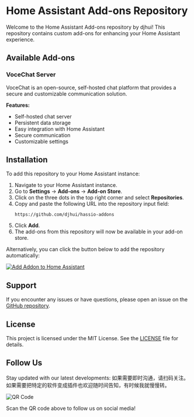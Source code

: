 # Home Assistant Add-ons Repository

Welcome to the Home Assistant Add-ons repository by djhui! This repository contains custom add-ons for enhancing your Home Assistant experience.

## Available Add-ons

### VoceChat Server

VoceChat is an open-source, self-hosted chat platform that provides a secure and customizable communication solution.

**Features:**
- Self-hosted chat server
- Persistent data storage
- Easy integration with Home Assistant
- Secure communication
- Customizable settings

## Installation

To add this repository to your Home Assistant instance:

1. Navigate to your Home Assistant instance.
2. Go to **Settings** -> **Add-ons** -> **Add-on Store**.
3. Click on the three dots in the top right corner and select **Repositories**.
4. Copy and paste the following URL into the repository input field:
   ```
   https://github.com/djhui/hassio-addons
   ```
5. Click **Add**.
6. The add-ons from this repository will now be available in your add-on store.

Alternatively, you can click the button below to add the repository automatically:

[![Add Addon to Home Assistant](https://my.home-assistant.io/badges/supervisor_add_addon_repository.svg)](https://my.home-assistant.io/redirect/supervisor_add_addon_repository/?repository_url=https://github.com/djhui/hassio-addons)

## Support

If you encounter any issues or have questions, please open an issue on the [GitHub repository](https://github.com/djhui/hassio-addons/issues).

## License

This project is licensed under the MIT License. See the [LICENSE](LICENSE) file for details.

## Follow Us

Stay updated with our latest developments:
如果需要即时沟通，请扫码关注。如果需要把特定的软件变成插件也欢迎随时间告知，有时候我就慢慢转。

![QR Code](https://github.com/user-attachments/assets/5c74897a-e32a-4fcc-b41c-1fc0d76a2494)

Scan the QR code above to follow us on social media!
